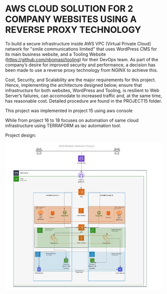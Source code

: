 # AWS CLOUD SOLUTION FOR 2 COMPANY WEBSITES USING A REVERSE PROXY TECHNOLOGY

To build a secure infrastructure inside AWS VPC (Virtual Private Cloud) network for "smile communications limited" that uses WordPress CMS for its main business website, and a Tooling Website (https://github.com/nbomasi/tooling) for their DevOps team. As part of the company’s desire for improved security and performance, a decision has been made to use a reverse proxy technology from NGINX to achieve this.

Cost, Security, and Scalability are the major requirements for this project. Hence, implementing the architecture designed below, ensure that infrastructure for both websites, WordPress and Tooling, is resilient to Web Server’s failures, can accomodate to increased traffic and, at the same time, has reasonable cost. Detailed procedure are found in the PROJECT15 folder.

This project was implemented in project 15 using aws console

While from project 16 to 18 focuses on automation of same cloud infrastructure using TERRAFORM as iac automation tool.

Project design:

![Project15-18-design](BOMA-PBL-PROJECT-15-20/project-15-AWS/Images/architecture%20diagram.PNG)
